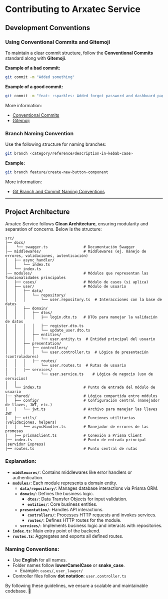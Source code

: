 # Contributing to Arxatec Service

## Development Conventions

### Using Conventional Commits and Gitemoji

To maintain a clear commit structure, follow the **Conventional Commits** standard along with **Gitemoji**.

**Example of a bad commit:**

```sh
git commit -m "Added something"
```

**Example of a good commit:**

```sh
git commit -m "feat: :sparkles: Added forgot password and dashboard page"
```

More information:

- [Conventional Commits](https://www.conventionalcommits.org/en/v1.0.0/)
- [Gitemoji](https://gitmoji.dev/)

### Branch Naming Convention

Use the following structure for naming branches:

```sh
git branch <category/reference/description-in-kebab-case>
```

**Example:**

```sh
git branch feature/create-new-button-component
```

More information:

- [Git Branch and Commit Naming Conventions](https://dev.to/varbsan/a-simplified-convention-for-naming-branches-and-commits-in-git-il4)

---

## Project Architecture

Arxatec Service follows **Clean Architecture**, ensuring modularity and separation of concerns. Below is the structure:

```
src/
│── docs/
|    └── swagger.ts                # Documentación Swagger
│── middlewares/                   # Middlewares (ej. manejo de errores, validaciones, autenticación)
│   ├── async_handler/
│   │   └── index.ts
│   └── index.ts
│── modules/                       # Módulos que representan las funcionalidades principales
│   ├── cases/                     # Módulo de casos (si aplica)
│   ├── user/                      # Módulo de usuario
│   │   ├── data/
│   │   │   └── repository/
│   │   │       └── user.repository.ts  # Interacciones con la base de datos
│   │   ├── domain/
│   │   │   ├── dtos/
│   │   │   │   ├── login.dto.ts   # DTOs para manejar la validación de datos
│   │   │   │   ├── register.dto.ts
│   │   │   │   └── update_user.dto.ts
│   │   │   ├── entities/
│   │   │   │   └── user.entity.ts  # Entidad principal del usuario
│   │   ├── presentation/
│   │   │   ├── controllers/
│   │   │   │   └── user.controller.ts  # Lógica de presentación (controladores)
│   │   │   ├── routes/
│   │   │       └── user.routes.ts  # Rutas de usuario
|   |   |── services/
│   │           └── user.service.ts    # Lógica de negocio (uso de servicios)
│   │
│   └── index.ts                   # Punto de entrada del módulo de usuario
│── shared/                        # Lógica compartida entre módulos
│   ├── config/                    # Configuración central (manejador de llaves, JWT, etc.)
│   │   └── jwt.ts                 # Archivo para manejar las llaves JWT
│   ├── utils/                     # Funciones utilitarias (validaciones, helpers)
│   │   └── asyncHandler.ts        # Manejador de errores de las promesas
|   |── prismaClient.ts            # Conexión a Prisma Client
│── index.ts                       # Punto de entrada principal (servidor Express)
│── routes.ts                      # Punto central de rutas

```

### Explanation:

- **`middlewares/`**: Contains middlewares like error handlers or authentication.
- **`modules/`**: Each module represents a domain entity.
  - **`data/repository/`**: Manages database interactions via Prisma ORM.
  - **`domain/`**: Defines the business logic.
    - **`dtos/`**: Data Transfer Objects for input validation.
    - **`entities/`**: Core business entities.
  - **`presentation/`**: Handles API interactions.
    - **`controllers/`**: Processes HTTP requests and invokes services.
    - **`routes/`**: Defines HTTP routes for the module.
  - **`services/`**: Implements business logic and interacts with repositories.
- **`index.ts`**: Main entry point of the backend.
- **`routes.ts`**: Aggregates and exports all defined routes.

### Naming Conventions:

- Use **English** for all names.
- Folder names follow **lowerCamelCase** or **snake_case**.
  - Example: `cases/`, `user_lawyer/`
- Controller files follow **dot notation**: `user.controller.ts`

By following these guidelines, we ensure a scalable and maintainable codebase. 🚀
